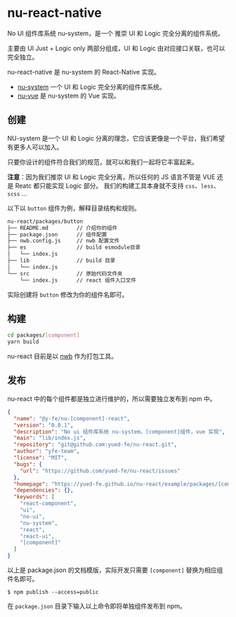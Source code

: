 # nu-react-native

No UI 组件库系统 nu-system，是一个 推崇 UI 和 Logic 完全分离的组件系统。

主要由 UI Just + Logic only 两部分组成，UI 和 Logic 由对应接口关联，也可以完全独立。

nu-react-native 是 nu-system 的 React-Native 实现。

- [nu-system](https://yued-fe.github.io/nu-system/) 一个 UI 和 Logic 完全分离的组件库系统。
- [nu-vue](https://yued-fe.github.io/nu-vue/) 是 nu-system 的 Vue 实现。


## 创建

NU-system 是一个 UI 和 Logic 分离的理念，它应该更像是一个平台，我们希望有更多人可以加入。

只要你设计的组件符合我们的规范，就可以和我们一起将它丰富起来。

**注意**：因为我们推崇 UI 和 Logic 完全分离，所以任何的 JS 语言不管是 VUE 还是 Reatc 都只能实现 Logic 部分。 我们的构建工具本身就不支持 `css`、`less`、`scss` ...

以下以 `button` 组件为例，解释目录结构和规则。

```bash
nu-react/packages/button
├── README.md         // 介绍你的组件
├── package.json      // 组件配置
├── nwb.config.js     // nwb 配置文件
├── es                // build esmodule目录
│   └── index.js
├── lib               // build 目录
│   └── index.js
└── src               // 原始代码文件夹
    └── index.js      // react 组件入口文件
```

实际创建将 `button` 修改为你的组件名即可。

## 构建

```bash
cd packages/[component]
yarn build
```

nu-react 目前是以 [nwb](https://github.com/insin/nwb/blob/master/docs/guides/ReactComponents.md#developing-react-components-and-libraries-with-nwb) 作为打包工具。

## 发布

nu-react 中的每个组件都是独立进行维护的，所以需要独立发布到 npm 中。

```json
{
  "name": "@y-fe/nu-[component]-react",
  "version": "0.0.1",
  "description": "No ui 组件库系统 nu-system，[component]组件，vue 实现",
  "main": "lib/index.js",
  "repository": "git@github.com:yued-fe/nu-react.git",
  "author": "yfe-team",
  "license": "MIT",
  "bugs": {
    "url": "https://github.com/yued-fe/nu-react/issues"
  },
  "homepage": "https://yued-fe.github.io/nu-react/example/packages/[component]",
  "dependencies": {},
  "keywords": [
    "react-component",
    "ui",
    "no-ui",
    "nu-system",
    "react",
    "react-ui",
    "[component]"
  ]
}
```

以上是 package.json 的文档模版，实际开发只需要 `[component]` 替换为相应组件名即可。

```
$ npm publish --access=public
```

在 `package.json` 目录下输入以上命令即将单独组件发布到 npm。
